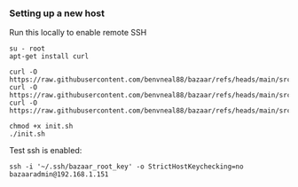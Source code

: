 ### Setting up a new host


Run this locally to enable remote SSH
    
    su - root
    apt-get install curl

    curl -O https://raw.githubusercontent.com/benvneal88/bazaar/refs/heads/main/src/infra/hosts.yaml
    curl -O https://raw.githubusercontent.com/benvneal88/bazaar/refs/heads/main/src/infra/hosts/init.sh
    curl -O https://raw.githubusercontent.com/benvneal88/bazaar/refs/heads/main/src/infra/hosts/public_key.pub
    
    chmod +x init.sh
    ./init.sh


Test ssh is enabled:

    ssh -i '~/.ssh/bazaar_root_key' -o StrictHostKeychecking=no bazaaradmin@192.168.1.151